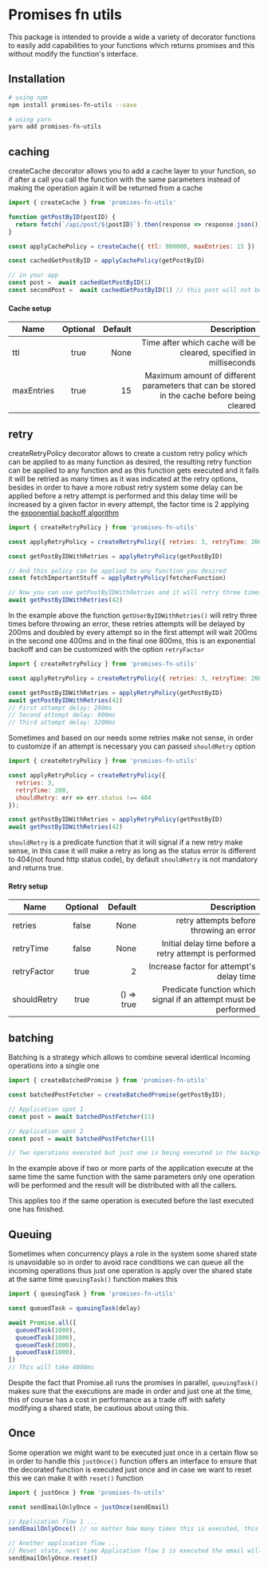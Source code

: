# Promises fn utils
This package is intended to provide a wide a variety of decorator functions to easily add capabilities to your functions which returns promises and this without modify the function's interface.

## Installation
```bash
# using npm
npm install promises-fn-utils --save

# using yarn
yarn add promises-fn-utils
```

## caching
createCache decorator allows you to add a cache layer to your function, so if after a call you call the function with the same parameters instead of making the operation again it will be returned from a cache

```javascript
import { createCache } from 'promises-fn-utils'

function getPostByID(postID) {
  return fetch(`/api/post/${postID}`).then(response => response.json())
}

const applyCachePolicy = createCache({ ttl: 900000, maxEntries: 15 })

const cachedGetPostByID = applyCachePolicy(getPostByID)

// in your app
const post =  await cachedGetPostByID(1)
const secondPost =  await cachedGetPostByID(1) // this post will not be retrieved from the api but from the cache
```
#### Cache setup
| Name        | Optional           | Default  | Description  |
| ------------- |:-------------:| -----:| -----:|
|  ttl     			| true 				| None | Time after which cache will be cleared, specified in milliseconds |
| maxEntries      | true      | 15  | Maximum amount of different parameters that can be stored in the cache before being cleared |

## retry
createRetryPolicy decorator allows to create a custom retry policy which can be applied to as many function as desired, the resulting retry function can be applied to any function and as this function gets executed and it fails it will be retried as many times as it was indicated at the retry options, besides in order to have a more robust retry system some delay can be applied before a retry attempt is performed and this delay time will be increased by a given factor in every attempt, the factor time is 2 applying the [exponential backoff algorithm](https://en.wikipedia.org/wiki/Exponential_backoff)

```javascript
import { createRetryPolicy } from 'promises-fn-utils'

const applyRetryPolicy = createRetryPolicy({ retries: 3, retryTime: 200 });

const getPostByIDWithRetries = applyRetryPolicy(getPostByID)

// And this policy can be applied to any function you desired
const fetchImportantStuff = applyRetryPolicy(fetcherFunction)

// Now you can use getPostByIDWithRetries and it will retry three times before throwing an error
await getPostByIDWithRetries(42)
```

In the example above the function `getUserByIDWithRetries()` will retry three times before throwing an error, these retries attempts will be delayed by 200ms and doubled by every attempt so in the first attempt will wait 200ms in the second one 400ms and in the final one 800ms, this is an exponential backoff and can be customized with the option `retryFactor`

```javascript
import { createRetryPolicy } from 'promises-fn-utils'

const applyRetryPolicy = createRetryPolicy({ retries: 3, retryTime: 200, retryFactor: 4 });

const getPostByIDWithRetries = applyRetryPolicy(getPostByID)
await getPostByIDWithRetries(42)
// First attempt delay: 200ms
// Second attempt delay: 800ms
// Third attempt delay: 3200ms
```

Sometimes and based on our needs some retries make not sense, in order to customize if an attempt is necessary you can passed `shouldRetry` option

```javascript
import { createRetryPolicy } from 'promises-fn-utils'

const applyRetryPolicy = createRetryPolicy({
  retries: 3,
  retryTime: 200,
  shouldRetry: err => err.status !== 404
});

const getPostByIDWithRetries = applyRetryPolicy(getPostByID)
await getPostByIDWithRetries(42)
```

`shouldRetry` is a predicate function that it will signal if a new retry make sense, in this case it will make a retry as long as the status error is different to 404(not found http status code), by default `shouldRetry` is not mandatory and returns true.

#### Retry setup
| Name        | Optional           | Default  | Description  |
| ------------- |:-------------:| -----:| -----:|
|  retries     			| false 				| None | retry attempts before throwing an error |
| retryTime      | false      | None  | Initial delay time before a retry attempt is performed |
| retryFactor      | true      | 2  | Increase factor for attempt's delay time |
| shouldRetry      | true      | () => true  | Predicate function which signal if an attempt must be performed |

## batching
Batching is a strategy which allows to combine several identical incoming operations into a single one

```javascript
import { createBatchedPromise } from 'promises-fn-utils'

const batchedPostFetcher = createBatchedPromise(getPostByID);

// Application spot 1
const post = await batchedPostFetcher(11)

// Application spot 2
const post = await batchedPostFetcher(11)

// Two operations executed but just one is being executed in the background at the time, the result will be send to both calling places
```

In the example above if two or more parts of the application execute at the same time the same function with the same parameters only one operation will be performed and the result will be distributed with all the callers.

This applies too if the same operation is executed before the last executed one has finished.

## Queuing
Sometimes when concurrency plays a role in the system some shared state is unavoidable so in order to avoid race conditions we can queue all the incoming operations thus just one operation is apply over the shared state at the same time `queuingTask()` function makes this

```javascript
import { queuingTask } from 'promises-fn-utils'

const queuedTask = queuingTask(delay)

await Promise.all([
  queuedTask(1000),
  queuedTask(1000),
  queuedTask(1000),
  queuedTask(1000),
])
// This will take 4000ms
```

Despite the fact that Promise.all runs the promises in parallel, `queuingTask()` makes sure that the executions are made in order and just one at the time, this of course has a cost in performance as a  trade off with safety modifying a shared state, be cautious about using this.

## Once
Some operation we might want to be executed just once in a certain flow so in order to handle this `justOnce()` function offers an interface to ensure that the decorated function is executed just once and in case we want to reset this we can make it with `reset()` function

```javascript
import { justOnce } from 'promises-fn-utils'

const sendEmailOnlyOnce = justOnce(sendEmail)

// Application flow 1 ...
sendEmailOnlyOnce() // no matter how many times this is executed, this will send the email just once

// Another application flow ...
// Reset state, next time Application flow 1 is executed the email will be sent again
sendEmailOnlyOnce.reset()
```

